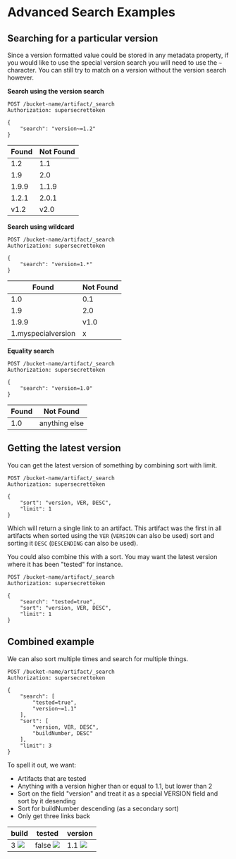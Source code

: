 Advanced Search Examples
========================

Searching for a particular version
----------------------------------

Since a version formatted value could be stored in any metadata property, if you would like to use the special version search you will need to use the `~` character.  You can still try to match on a version without the version search however.

**Search using the version search**

    POST /bucket-name/artifact/_search
    Authorization: supersecrettoken

    {
        "search": "version~=1.2"
    }

| Found | Not Found |
|-------|-----------|
| 1.2   | 1.1       |
| 1.9   | 2.0       |
| 1.9.9 | 1.1.9     |
| 1.2.1 | 2.0.1     |
| v1.2  | v2.0      |

**Search using wildcard**

    POST /bucket-name/artifact/_search
    Authorization: supersecrettoken

    {
        "search": "version=1.*"
    }


| Found                 | Not Found |
|-----------------------|-----------|
| 1.0                   | 0.1       |
| 1.9                   | 2.0       |
| 1.9.9                 | v1.0      |
| 1.myspecialversion    | x         |

**Equality search**

    POST /bucket-name/artifact/_search
    Authorization: supersecrettoken

    {
        "search": "version=1.0"
    }

| Found | Not Found             |
|-------|-----------------------|
| 1.0   | anything else         |


Getting the latest version
--------------------------

You can get the latest version of something by combining sort with limit. 

    
    POST /bucket-name/artifact/_search
    Authorization: supersecrettoken

    {
        "sort": "version, VER, DESC",
        "limit": 1
    }

Which will return a single link to an artifact.  This artifact was the first in all artifacts when sorted using the `VER` (`VERSION` can also be used) sort and sorting it `DESC` (`DESCENDING` can also be used).

You could also combine this with a sort.  You may want the latest version where it has been "tested" for instance.

    
    POST /bucket-name/artifact/_search
    Authorization: supersecrettoken

    {
        "search": "tested=true",
        "sort": "version, VER, DESC",
        "limit": 1
    }


Combined example
----------------

We can also sort multiple times and search for multiple things.

    POST /bucket-name/artifact/_search
    Authorization: supersecrettoken

    {
        "search": [
            "tested=true",
            "version~=1.1"
        ],
        "sort": [
            "version, VER, DESC",
            "buildNumber, DESC"
        ],
        "limit": 3
    }

To spell it out, we want:
* Artifacts that are tested
* Anything with a version higher than or equal to 1.1, but lower than 2
* Sort on the field "version" and treat it as a special VERSION field and sort by it desending
* Sort for buildNumber descending (as a secondary sort) 
* Only get three links back

| build       | tested         | version       |
|-------------|----------------|---------------|
| 3 ![][good] | false ![][bad] | 1.1 ![][good] |

[good]: check.jpg
[bad]: x.jpg
